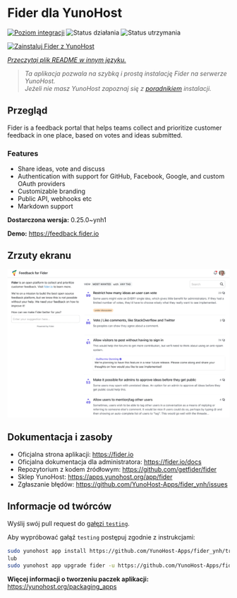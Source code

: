 <!--
To README zostało automatycznie wygenerowane przez <https://github.com/YunoHost/apps/tree/master/tools/readme_generator>
Nie powinno być ono edytowane ręcznie.
-->

# Fider dla YunoHost

[![Poziom integracji](https://apps.yunohost.org/badge/integration/fider)](https://ci-apps.yunohost.org/ci/apps/fider/)
![Status działania](https://apps.yunohost.org/badge/state/fider)
![Status utrzymania](https://apps.yunohost.org/badge/maintained/fider)

[![Zainstaluj Fider z YunoHost](https://install-app.yunohost.org/install-with-yunohost.svg)](https://install-app.yunohost.org/?app=fider)

*[Przeczytaj plik README w innym języku.](./ALL_README.md)*

> *Ta aplikacja pozwala na szybką i prostą instalację Fider na serwerze YunoHost.*  
> *Jeżeli nie masz YunoHost zapoznaj się z [poradnikiem](https://yunohost.org/install) instalacji.*

## Przegląd

Fider is a feedback portal that helps teams collect and prioritize customer feedback in one place, based on votes and ideas submitted.

### Features

- Share ideas, vote and discuss
- Authentication with support for GitHub, Facebook, Google, and custom OAuth providers
- Customizable branding
- Public API, webhooks etc
- Markdown support


**Dostarczona wersja:** 0.25.0~ynh1

**Demo:** <https://feedback.fider.io>

## Zrzuty ekranu

![Zrzut ekranu z Fider](./doc/screenshots/screenshot.png)

## Dokumentacja i zasoby

- Oficjalna strona aplikacji: <https://fider.io>
- Oficjalna dokumentacja dla administratora: <https://fider.io/docs>
- Repozytorium z kodem źródłowym: <https://github.com/getfider/fider>
- Sklep YunoHost: <https://apps.yunohost.org/app/fider>
- Zgłaszanie błędów: <https://github.com/YunoHost-Apps/fider_ynh/issues>

## Informacje od twórców

Wyślij swój pull request do [gałęzi `testing`](https://github.com/YunoHost-Apps/fider_ynh/tree/testing).

Aby wypróbować gałąź `testing` postępuj zgodnie z instrukcjami:

```bash
sudo yunohost app install https://github.com/YunoHost-Apps/fider_ynh/tree/testing --debug
lub
sudo yunohost app upgrade fider -u https://github.com/YunoHost-Apps/fider_ynh/tree/testing --debug
```

**Więcej informacji o tworzeniu paczek aplikacji:** <https://yunohost.org/packaging_apps>
